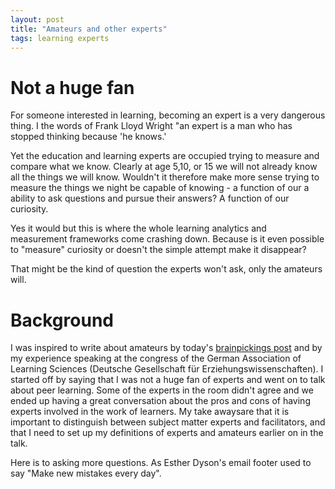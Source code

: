 ```yaml
---
layout: post
title: "Amateurs and other experts"
tags: learning experts
---
```

# Not a huge fan

For someone interested in learning, becoming an expert is a very dangerous thing. I the words of Frank Lloyd Wright "an expert is a man who has stopped thinking because 'he knows.'

Yet the education and learning experts are occupied trying to measure and compare what we know. Clearly at age 5,10, or 15 we will not already know all the things we will know. Wouldn't it therefore make more sense trying to measure the things we night be capable of knowing - a function of our a ability to ask questions and pursue their answers? A function of our curiosity. 

Yes it would but this is where the whole learning analytics and measurement frameworks come crashing down. Because is it even possible to "measure" curiosity or doesn't the simple attempt make it disappear?

That might be the kind of question the experts won't ask, only the amateurs will. 

# Background

I was inspired to write about amateurs by today's [brainpickings post](http://www.brainpickings.org/index.php/2014/03/12/austin-kleon-show-your-work/) and by my experience speaking at the congress of the German Association of Learning Sciences (Deutsche Gesellschaft für Erziehungswissenschaften). I started off by saying that I was not a huge fan of experts and went on to talk about peer learning. Some of the experts in the room didn't agree and we ended up having a great conversation about the pros and cons of having experts involved in the work of learners. My take awaysare that it is important to distinguish between subject matter experts and facilitators, and that I need to set up my definitions of experts and amateurs earlier on in the talk. 

Here is to asking more questions. As Esther Dyson's email footer used to say "Make new mistakes every day". 


